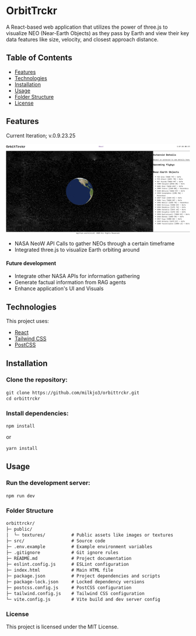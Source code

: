 # OrbitTrckr

A React-based web application that utilizes the power of three.js to visualize NEO (Near-Earth Objects) as they pass by Earth and view their key data features like size, velocity, and closest approach distance. 

## Table of Contents

- [Features](#features)
- [Technologies](#technologies)
- [Installation](#installation)
- [Usage](#usage)
- [Folder Structure](#folder-structure)
- [License](#license)

## Features

Current Iteration; v.0.9.23.25

![Alt text](public/images/v.0.9.23.25.png)

- NASA NeoW API Calls to gather NEOs through a certain timeframe
- Integrated three.js to visualize Earth orbiting around

#### Future development

- Integrate other NASA APIs for information gathering
- Generate factual information from RAG agents
- Enhance application's UI and Visuals

## Technologies

This project uses:

- [React](https://reactjs.org/)
- [Tailwind CSS](https://tailwindcss.com/)
- [PostCSS](https://postcss.org/)

## Installation

### Clone the repository:

```
git clone https://github.com/milkjo3/orbittrckr.git
cd orbittrckr
```

### Install dependencies:
```
npm install
```
or
```
yarn install
```

## Usage

### Run the development server:

```
npm run dev
```

### Folder Structure

```
orbittrckr/
├─ public/
│  └─ textures/          # Public assets like images or textures
├─ src/                  # Source code
├─ .env.example          # Example environment variables
├─ .gitignore            # Git ignore rules
├─ README.md             # Project documentation
├─ eslint.config.js      # ESLint configuration
├─ index.html            # Main HTML file
├─ package.json          # Project dependencies and scripts
├─ package-lock.json     # Locked dependency versions
├─ postcss.config.js     # PostCSS configuration
├─ tailwind.config.js    # Tailwind CSS configuration
└─ vite.config.js        # Vite build and dev server config
```

### License
This project is licensed under the MIT License.

